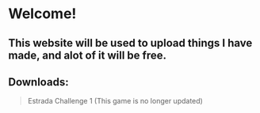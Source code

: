 # Welcome! 
## This website will be used to upload things I have made, and alot of it will be free.
## Downloads:
> Estrada Challenge 1
(This game is no longer updated)

